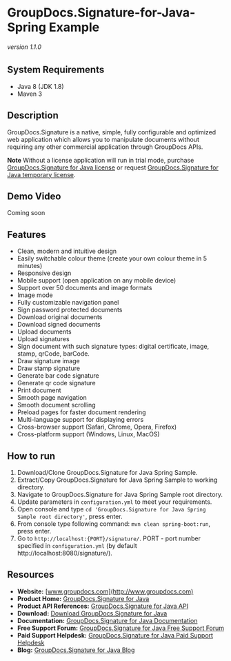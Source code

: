 # GroupDocs.Signature-for-Java-Spring Example
###### version 1.1.0


## System Requirements
- Java 8 (JDK 1.8)
- Maven 3


## Description
GroupDocs.Signature is a native, simple, fully configurable and optimized web application which allows you to manipulate documents without requiring any other commercial application through GroupDocs APIs.

**Note** Without a license application will run in trial mode, purchase [GroupDocs.Signature for Java license](https://purchase.groupdocs.com/order-online-step-1-of-8.aspx) or request [GroupDocs.Signature for Java temporary license](https://purchase.groupdocs.com/temporary-license).


## Demo Video
Coming soon


## Features
- Clean, modern and intuitive design
- Easily switchable colour theme (create your own colour theme in 5 minutes)
- Responsive design
- Mobile support (open application on any mobile device)
- Support over 50 documents and image formats
- Image mode
- Fully customizable navigation panel
- Sign password protected documents
- Download original documents
- Download signed documents
- Upload documents
- Upload signatures
- Sign document with such signature types: digital certificate, image, stamp, qrCode, barCode.
- Draw signature image
- Draw stamp signature
- Generate bar code signature
- Generate qr code signature
- Print document
- Smooth page navigation
- Smooth document scrolling
- Preload pages for faster document rendering
- Multi-language support for displaying errors
- Cross-browser support (Safari, Chrome, Opera, Firefox)
- Cross-platform support (Windows, Linux, MacOS)


## How to run
1. Download/Clone GroupDocs.Signature for Java Spring Sample.
2. Extract/Copy GroupDocs.Signature for Java Spring Sample to working directory.
3. Navigate to GroupDocs.Signature for Java Spring Sample root directory.
4. Update parameters in `configuration.yml` to meet your requirements.
5. Open console and type `cd 'GroupDocs.Signature for Java Spring Sample root directory'`, press enter.
6. From console type following command: `mvn clean spring-boot:run`, press enter.
7. Go to `http://localhost:{PORT}/signature/`.
PORT - port number specified in `configuration.yml` (by default http://localhost:8080/signature/).


## Resources
- **Website:** [www.groupdocs.com](http://www.groupdocs.com)
- **Product Home:** [GroupDocs.Signature for Java](https://products.groupdocs.com/signature/java)
- **Product API References:** [GroupDocs.Signature for Java API](https://apireference.groupdocs.com)
- **Download:** [Download GroupDocs.Signature for Java](http://downloads.groupdocs.com/signature/java)
- **Documentation:** [GroupDocs.Signature for Java Documentation](https://docs.groupdocs.com/display/signaturejava/Home)
- **Free Support Forum:** [GroupDocs.Signature for Java Free Support Forum](https://forum.groupdocs.com/c/signature)
- **Paid Support Helpdesk:** [GroupDocs.Signature for Java Paid Support Helpdesk](https://helpdesk.groupdocs.com)
- **Blog:** [GroupDocs.Signature for Java Blog](https://blog.groupdocs.com/category/groupdocs-signature-product-family)
